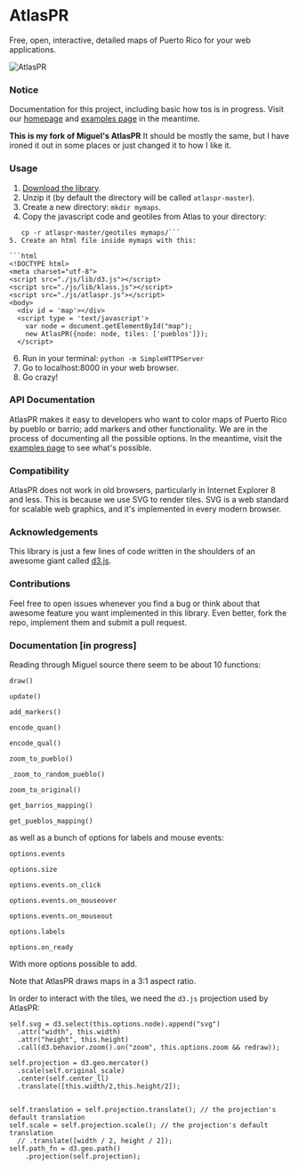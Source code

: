 AtlasPR
=====

Free, open, interactive, detailed maps of Puerto Rico for your web applications.

![AtlasPR](https://raw.github.com/miguelrios/atlaspr/master/images/blank.png)

### Notice

Documentation for this project, including basic how tos is in progress. Visit our [homepage](http://miguelrios.github.io/atlaspr) and [examples page](http://miguelrios.github.io/atlaspr/examples.html) in the meantime. 

**This is my fork of Miguel's AtlasPR** It should be mostly the same, but I have ironed it out in some places or just changed it to how I like it.

### Usage
1. [Download the library](https://github.com/commonwealth-of-puerto-rico/atlaspr/archive/master.zip).
2. Unzip it (by default the directory will be called ```atlaspr-master```).
3. Create a new directory: ```mkdir mymaps```.
4. Copy the javascript code and geotiles from Atlas to your directory: 
```cp -r atlaspr-master/js mymaps/
   cp -r atlaspr-master/geotiles mymaps/```
5. Create an html file inside mymaps with this: 

```html
<!DOCTYPE html>
<meta charset="utf-8">
<script src="./js/lib/d3.js"></script>
<script src="./js/lib/klass.js"></script>
<script src="./js/atlaspr.js"></script>
<body>
  <div id = 'map'></div>
  <script type = 'text/javascript'>
    var node = document.getElementById("map");
    new AtlasPR({node: node, tiles: ['pueblos']});
  </script>
```
6. Run in your terminal: ```python -m SimpleHTTPServer```
7. Go to localhost:8000 in your web browser. 
8. Go crazy!

### API Documentation
AtlasPR makes it easy to developers who want to color maps of Puerto Rico by pueblo or barrio; add markers and other functionality. We are in the process of documenting all the possible options. In the meantime, visit the [examples page](http://miguelrios.github.io/atlaspr/examples.html) to see what's possible.

### Compatibility
AtlasPR does not work in old browsers, particularly in Internet Explorer 8 and less. This is because we use SVG to render tiles. SVG is a web standard for scalable web graphics, and it's implemented in every modern browser.

### Acknowledgements
This library is just a few lines of code written in the shoulders of an awesome giant called [d3.js](htttp://d3js.org).

### Contributions
Feel free to open issues whenever you find a bug or think about that awesome feature you want implemented in this library. Even better, fork the repo, implement them and submit a pull request.

### Documentation [in progress]
Reading through Miguel source there seem to be about 10 functions:
	
	draw()

	update()

	add_markers()

	encode_quan()

	encode_qual()

	zoom_to_pueblo()

	_zoom_to_random_pueblo()

	zoom_to_original()

	get_barrios_mapping()

	get_pueblos_mapping()

as well as a bunch of options for labels and mouse events:

	options.events
	
	options.size
	
	options.events.on_click
	
	options.events.on_mouseover
	
	options.events.on_mouseout
	
	options.labels
	
	options.on_ready

With more options possible to add.

Note that AtlasPR draws maps in a 3:1 aspect ratio.

In order to interact with the tiles, we need the `d3.js` projection used by AtlasPR:

    self.svg = d3.select(this.options.node).append("svg")
      .attr("width", this.width)
      .attr("height", this.height)
      .call(d3.behavior.zoom().on("zoom", this.options.zoom && redraw));

    self.projection = d3.geo.mercator()
      .scale(self.original_scale)
      .center(self.center_ll)
      .translate([this.width/2,this.height/2]);


    self.translation = self.projection.translate(); // the projection's default translation
    self.scale = self.projection.scale(); // the projection's default translation
      // .translate([width / 2, height / 2]);
    self.path_fn = d3.geo.path()
        .projection(self.projection);